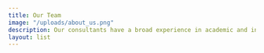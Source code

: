 ```yaml
---
title: Our Team
image: "/uploads/about_us.png"
description: Our consultants have a broad experience in academic and industry
layout: list
---
```

